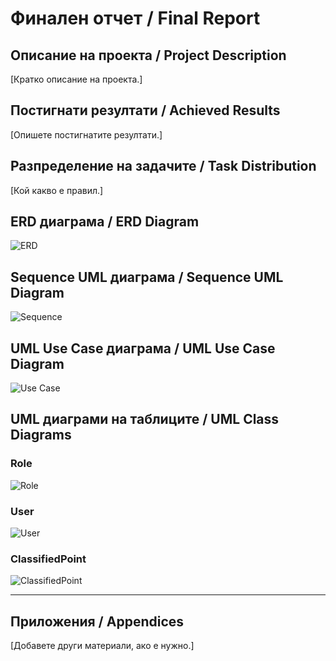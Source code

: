 # Финален отчет / Final Report

## Описание на проекта / Project Description

[Кратко описание на проекта.]

## Постигнати резултати / Achieved Results

[Опишете постигнатите резултати.]

## Разпределение на задачите / Task Distribution

[Кой какво е правил.]

## ERD диаграма / ERD Diagram

![ERD](erd_diagram.png)

## Sequence UML диаграма / Sequence UML Diagram

![Sequence](sequence_diagram.png)

## UML Use Case диаграма / UML Use Case Diagram

![Use Case](use_case_diagram.png)

## UML диаграми на таблиците / UML Class Diagrams

### Role
![Role](uml_role.png)

### User
![User](uml_user.png)

### ClassifiedPoint
![ClassifiedPoint](uml_classifiedpoint.png)

---

## Приложения / Appendices

[Добавете други материали, ако е нужно.] 